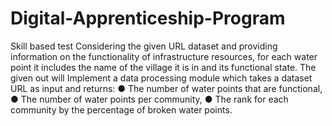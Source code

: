 # Digital-Apprenticeship-Program
Skill based test 
Considering the given URL dataset and  providing information on the functionality of infrastructure resources,
for each water point it includes the name of the village it is in and its functional state.
The given out will Implement a data processing module which takes a dataset URL as input and
returns:
● The number of water points that are functional,
● The number of water points per community,
● The rank for each community by the percentage of broken water points.

